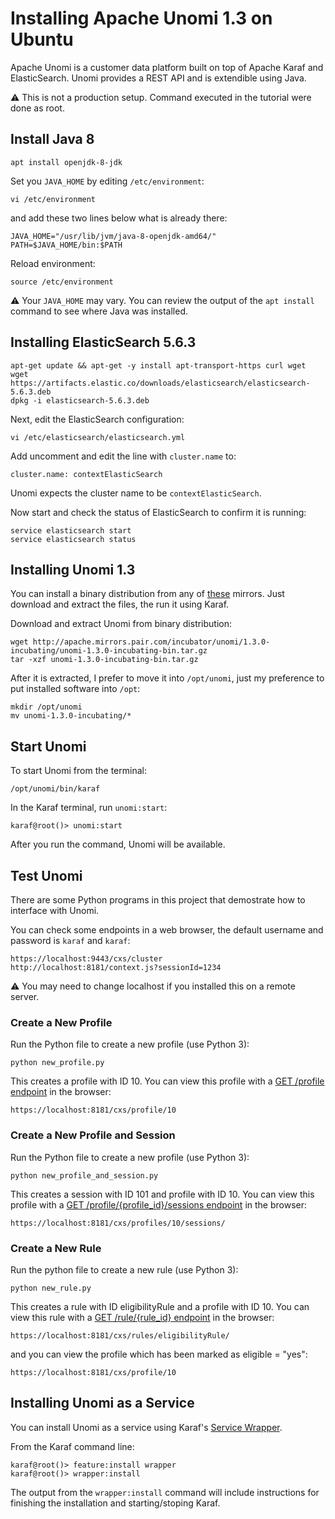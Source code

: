 # Installing Apache Unomi 1.3 on Ubuntu
Apache Unomi is a customer data platform built on top of Apache Karaf and ElasticSearch. Unomi provides a REST API and is extendible using Java.

:warning: This is not a production setup. Command executed in the tutorial were done as root.

## Install Java 8
```
apt install openjdk-8-jdk
```
Set you `JAVA_HOME` by editing `/etc/environment`:
```
vi /etc/environment
```
and add these two lines below what is already there:
```
JAVA_HOME="/usr/lib/jvm/java-8-openjdk-amd64/"
PATH=$JAVA_HOME/bin:$PATH
```
Reload environment:
```
source /etc/environment
```
:warning: Your `JAVA_HOME` may vary. You can review the output of the `apt install` command to see where Java was installed.

## Installing ElasticSearch 5.6.3
```
apt-get update && apt-get -y install apt-transport-https curl wget
wget https://artifacts.elastic.co/downloads/elasticsearch/elasticsearch-5.6.3.deb
dpkg -i elasticsearch-5.6.3.deb
```
Next, edit the ElasticSearch configuration:
```
vi /etc/elasticsearch/elasticsearch.yml
```
Add uncomment and edit the line with `cluster.name` to:
```
cluster.name: contextElasticSearch
```
Unomi expects the cluster name to be `contextElasticSearch`.

Now start and check the status of ElasticSearch to confirm it is running:
```
service elasticsearch start
service elasticsearch status
```

## Installing Unomi 1.3
You can install a binary distribution from any of [these](https://www.apache.org/dyn/closer.lua/incubator/unomi/1.3.0-incubating/unomi-1.3.0-incubating-bin.tar.gz) mirrors. Just download and extract the files, the run it using Karaf.

Download and extract Unomi from binary distribution:
```
wget http://apache.mirrors.pair.com/incubator/unomi/1.3.0-incubating/unomi-1.3.0-incubating-bin.tar.gz
tar -xzf unomi-1.3.0-incubating-bin.tar.gz
```
After it is extracted, I prefer to move it into `/opt/unomi`, just my preference to put installed software into `/opt`:
```
mkdir /opt/unomi
mv unomi-1.3.0-incubating/*
```

## Start Unomi
To start Unomi from the terminal:
```
/opt/unomi/bin/karaf
```
In the Karaf terminal, run `unomi:start`:
```
karaf@root()> unomi:start
```
After you run the command, Unomi will be available.

## Test Unomi
There are some Python programs in this project that demostrate how to interface with Unomi.

You can check some endpoints in a web browser, the default username and password is `karaf` and `karaf`:
```
https://localhost:9443/cxs/cluster
http://localhost:8181/context.js?sessionId=1234
```
:warning: You may need to change localhost if you installed this on a remote server.

### Create a New Profile
Run the Python file to create a new profile (use Python 3):
```
python new_profile.py
```
This creates a profile with ID 10. You can view this profile with a [GET /profile endpoint](https://unomi.incubator.apache.org/rest-api-doc/#-1185500428) in the browser:
```
https://localhost:8181/cxs/profile/10
```

### Create a New Profile and Session
Run the Python file to create a new profile (use Python 3):
```
python new_profile_and_session.py
```
This creates a session with ID 101 and profile with ID 10. You can view this profile with a [GET /profile/{profile_id}/sessions endpoint](https://unomi.incubator.apache.org/rest-api-doc/#1764110248) in the browser:
```
https://localhost:8181/cxs/profiles/10/sessions/
```

### Create a New Rule
Run the python file to create a new rule (use Python 3):
```
python new_rule.py
```
This creates a rule with ID eligibilityRule and a profile with ID 10. You can view this rule with a [GET /rule/{rule_id} endpoint](https://unomi.incubator.apache.org/rest-api-doc/#-1505954579) in the browser:
```
https://localhost:8181/cxs/rules/eligibilityRule/
```
and you can view the profile which has been marked as eligible = "yes":
```
https://localhost:8181/cxs/profile/10
```

## Installing Unomi as a Service
You can install Unomi as a service using Karaf's [Service Wrapper](http://karaf.apache.org/manual/latest/#_service_wrapper).

From the Karaf command line:
```
karaf@root()> feature:install wrapper
karaf@root()> wrapper:install
```
The output from the `wrapper:install` command will include instructions for finishing the installation and starting/stoping Karaf.
